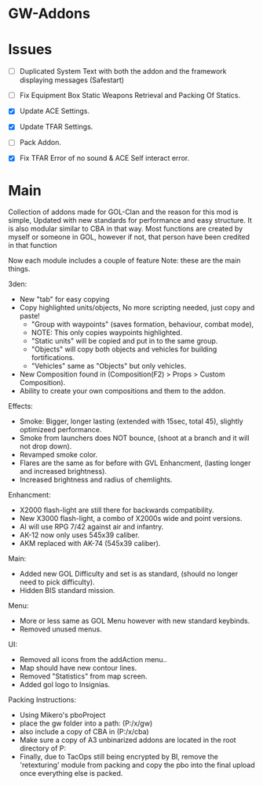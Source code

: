 # GW-Addons

# Issues
- [ ] Duplicated System Text with both the addon and the framework displaying messages (Safestart)
- [ ] Fix Equipment Box Static Weapons Retrieval and Packing Of Statics.</br>
- [x] Update ACE Settings.</br>
- [x] Update TFAR Settings.</br>
- [ ] Pack Addon.</br>
- [x] Fix TFAR Error of no sound & ACE Self interact error.


# Main

Collection of addons made for GOL-Clan and the reason for this mod is simple, Updated with new standards for performance and easy structure.
It is also modular similar to CBA in that way.
Most functions are created by myself or someone in GOL, however if not, that person have been credited in that function

Now each module includes a couple of feature
Note: these are the main things.

3den:
* New "tab" for easy copying
* Copy highlighted units/objects, No more scripting needed, just copy and paste!
	* "Group with waypoints" (saves formation, behaviour, combat mode),
	* NOTE: This only copies waypoints highlighted.
	* "Static units" will be copied and put in to the same group.
	* "Objects" will copy both objects and vehicles for building fortifications.
	* "Vehicles" same as "Objects" but only vehicles.
* New Composition found in (Composition(F2) > Props > Custom Composition).
* Ability to create your own compositions and them to the addon.

Effects:
* Smoke: Bigger, longer lasting (extended with 15sec, total 45), slightly optimizeed performance.
* Smoke from launchers does NOT bounce, (shoot at a branch and it will not drop down).
* Revamped smoke color.
* Flares are the same as for before with GVL Enhancment, (lasting longer and increased brightness).
* Increased brightness and radius of chemlights.

Enhancment:
* X2000 flash-light are still there for backwards compatibility.
* New X3000 flash-light, a combo of X2000s wide and point versions.
* AI will use RPG 7/42 against air and infantry.
* AK-12 now only uses 545x39 caliber.
* AKM replaced with AK-74 (545x39 caliber).

Main:
* Added new GOL Difficulty and set is as standard, (should no longer need to pick difficulty).
* Hidden BIS standard mission.

Menu:
* More or less same as GOL Menu however with new standard keybinds.
* Removed unused menus.

UI:
* Removed all icons from the addAction menu..
* Map should have new contour lines.
* Removed "Statistics" from map screen.
* Added gol logo to Insignias.

Packing Instructions:
* Using Mikero's pboProject
* place the gw folder into a path: (P:/x/gw)
* also include a copy of CBA in (P:/x/cba)
* Make sure a copy of A3 unbinarized addons are located in the root directory of P:
* Finally, due to TacOps still being encrypted by BI, remove the 'retexturing' module from packing and copy the pbo into the final upload once everything else is packed.
